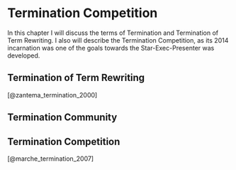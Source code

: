 # Termination Competition

In this chapter I will discuss the terms of Termination and Termination of Term Rewriting. I also will describe the Termination Competition, as its 2014 incarnation was one of the goals towards the Star-Exec-Presenter was developed.

## Termination of Term Rewriting

[@zantema_termination_2000]

## Termination Community

## Termination Competition

[@marche_termination_2007]
